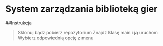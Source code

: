 # System zarządzania biblioteką gier

##Instrukcja
> Sklonuj bądz pobierz repozytorium
> Znajdź klasę main i ją uruchom
> Wybierz odpowiednią opcję z menu
